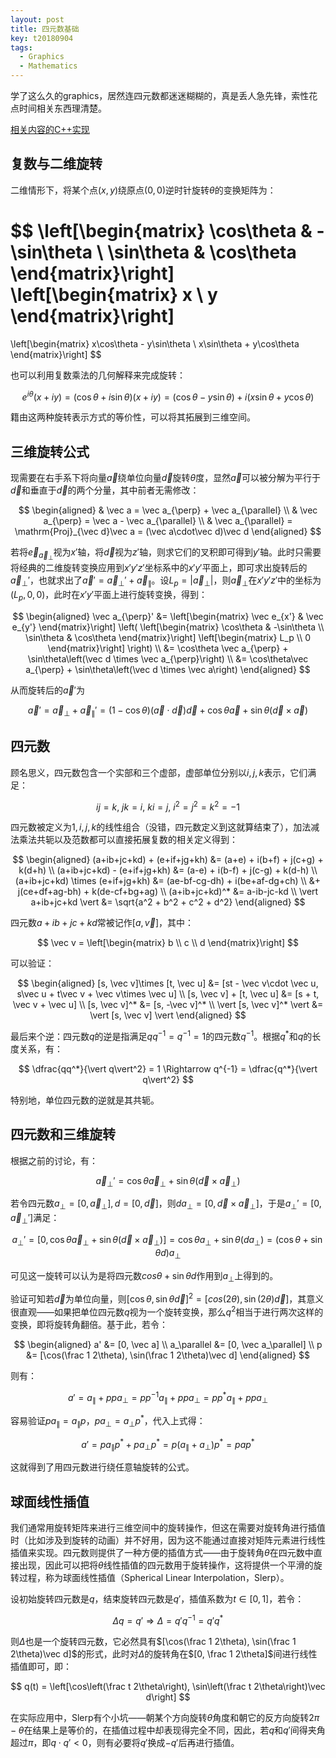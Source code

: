```yaml
---
layout: post
title: 四元数基础
key: t20180904
tags:
  - Graphics
  - Mathematics
---
```


学了这么久的graphics，居然连四元数都迷迷糊糊的，真是丢人急先锋，索性花点时间相关东西理清楚。

[相关内容的C++实现](https://github.com/AirGuanZ/Utils/blob/master/Src/Math/Quaternion.h)

<!--more-->

## 复数与二维旋转

二维情形下，将某个点$(x, y)$绕原点$(0, 0)$逆时针旋转$\theta$的变换矩阵为：

$$
\left[\begin{matrix}
    \cos\theta & -\sin\theta \\
    \sin\theta & \cos\theta
\end{matrix}\right]
\left[\begin{matrix}
    x \\ y
\end{matrix}\right]
=
\left[\begin{matrix}
    x\cos\theta - y\sin\theta \\
    x\sin\theta + y\cos\theta
\end{matrix}\right]
$$

也可以利用复数乘法的几何解释来完成旋转：

$$
e^{i\theta}(x + iy)
= (\cos\theta + i\sin\theta)(x + iy)
= (\cos\theta - y\sin\theta) + i(x\sin\theta + y\cos\theta)
$$

籍由这两种旋转表示方式的等价性，可以将其拓展到三维空间。

## 三维旋转公式

现需要在右手系下将向量$\vec a$绕单位向量$\vec d$旋转$\theta$度，显然$\vec a$可以被分解为平行于$\vec d$和垂直于$\vec d$的两个分量，其中前者无需修改：

$$
\begin{aligned}
& \vec a = \vec a_{\perp} + \vec a_{\parallel} \\
& \vec a_{\perp} = \vec a - \vec a_{\parallel} \\
& \vec a_{\parallel} = \mathrm{Proj}_{\vec d}\vec a = (\vec a\cdot\vec d)\vec d
\end{aligned}
$$

若将$\vec e_{\vec a_{\perp}}$视为$x'$轴，将$\vec d$视为$z'$轴，则求它们的叉积即可得到$y'$轴。此时只需要将经典的二维旋转变换应用到$x'y'z'$坐标系中的$x'y'$平面上，即可求出旋转后的$\vec a_{\perp}'$，也就求出了$\vec a' = \vec a_{\perp}' + \vec a_{\parallel}$。设$L_p = \vert\vec a_{\perp}\vert$，则$\vec a_{\perp}$在$x'y'z'$中的坐标为$(L_p, 0, 0)$，此时在$x'y'$平面上进行旋转变换，得到：

$$
\begin{aligned}
    \vec a_{\perp}'
    &=
    \left[\begin{matrix}
        \vec e_{x'} & \vec e_{y'}
    \end{matrix}\right]
    \left(
    \left[\begin{matrix}
        \cos\theta & -\sin\theta \\
        \sin\theta & \cos\theta
    \end{matrix}\right]
    \left[\begin{matrix}
        L_p \\ 0
    \end{matrix}\right]
    \right) \\
    &=
    \cos\theta \vec a_{\perp} + \sin\theta\left(\vec d \times \vec a_{\perp}\right) \\
    &= \cos\theta\vec a_{\perp} + \sin\theta\left(\vec d \times \vec a\right)
\end{aligned}
$$

从而旋转后的$\vec a'$为

$$
\vec a'
= \vec a_{\perp} + \vec a_{\parallel}'
= (1 - \cos\theta)(\vec a\cdot \vec d)\vec d + \cos\theta\vec a + \sin\theta(\vec d \times \vec a)
$$

## 四元数

顾名思义，四元数包含一个实部和三个虚部，虚部单位分别以$i, j, k$表示，它们满足：

$$
ij = k,~jk = i,~ki = j,~i^2 = j^2 = k^2 = -1
$$

四元数被定义为$1, i, j, k$的线性组合（没错，四元数定义到这就算结束了），加法减法乘法共轭以及范数都可以直接拓展复数的相关定义得到：

$$
\begin{aligned}
(a+ib+jc+kd) + (e+if+jg+kh) &= (a+e) + i(b+f) + j(c+g) + k(d+h) \\
(a+ib+jc+kd) - (e+if+jg+kh) &= (a-e) + i(b-f) + j(c-g) + k(d-h) \\
(a+ib+jc+kd) \times (e+if+jg+kh) &= (ae-bf-cg-dh) + i(be+af-dg+ch) \\
&+ j(ce+df+ag-bh) + k(de-cf+bg+ag) \\
(a+ib+jc+kd)^* &= a-ib-jc-kd \\
\vert a+ib+jc+kd \vert &= \sqrt{a^2 + b^2 + c^2 + d^2}
\end{aligned}
$$

四元数$a + ib + jc + kd$常被记作$[a, \vec v]$，其中：

$$
\vec v = \left[\begin{matrix}
    b \\ c \\ d
\end{matrix}\right]
$$

可以验证：

$$
\begin{aligned}
[s, \vec v]\times [t, \vec u] &= [st - \vec v\cdot \vec u, s\vec u + t\vec v + \vec v\times \vec u] \\
[s, \vec v] + [t, \vec u] &= [s + t, \vec v + \vec u] \\
[s, \vec v]^* &= [s, -\vec v]^* \\
\vert [s, \vec v]^* \vert &= \vert [s, \vec v] \vert
\end{aligned}
$$

最后来个逆：四元数$q$的逆是指满足$qq^{-1} = q^{-1} = 1$的四元数$q^{-1}$。根据$q^*$和$q$的长度关系，有：

$$
\dfrac{qq^*}{\vert q\vert^2} = 1 \Rightarrow q^{-1} = \dfrac{q^*}{\vert q\vert^2}
$$

特别地，单位四元数的逆就是其共轭。

## 四元数和三维旋转

根据之前的讨论，有：

$$
\vec a_\perp' = \cos\theta\vec a_\perp + \sin\theta(\vec d\times \vec a_\perp)
$$

若令四元数$a_\perp = [0, \vec a_\perp], d = [0, \vec d]$，则$da_\perp = [0, \vec d\times\vec a_\perp]$，于是$a_\perp' = [0, \vec a_\perp']$满足：

$$
a_\perp' = [0, \cos\theta\vec a_\perp + \sin\theta(\vec d\times \vec a_\perp)] = \cos\theta a_\perp + \sin\theta(da_\perp) = (\cos\theta+\sin\theta d)a_\perp
$$

可见这一旋转可以认为是将四元数$cos\theta+\sin\theta d$作用到$a_\perp$上得到的。

验证可知若$\vec d$为单位向量，则$[\cos\theta, \sin\theta\vec d]^2 = [cos(2\theta), \sin(2\theta)\vec d]$，其意义很直观——如果把单位四元数$q$视为一个旋转变换，那么$q^2$相当于进行两次这样的变换，即将旋转角翻倍。基于此，若令：

$$
\begin{aligned}
a' &= [0, \vec a] \\
a_\parallel &= [0, \vec a_\parallel] \\
p &= [\cos(\frac 1 2\theta), \sin(\frac 1 2\theta)\vec d]
\end{aligned}
$$

则有：

$$
a' = a_\parallel + ppa_\perp = pp^{-1}a_\parallel + ppa_\perp = pp^*a_\parallel + ppa_\perp
$$

容易验证$pa_\parallel = a_\parallel p$，$pa_\perp = a_\perp p^*$，代入上式得：

$$
a' = pa_\parallel p^* + pa_\perp p^* = p(a_\parallel + a_\perp)p^* = pap^*
$$

这就得到了用四元数进行绕任意轴旋转的公式。

## 球面线性插值

我们通常用旋转矩阵来进行三维空间中的旋转操作，但这在需要对旋转角进行插值时（比如涉及到旋转的动画）并不好用，因为这不能通过直接对矩阵元素进行线性插值来实现。四元数则提供了一种方便的插值方式——由于旋转角$\theta$在四元数中直接出现，因此可以把将$\theta$线性插值的四元数用于旋转操作，这将提供一个平滑的旋转过程，称为球面线性插值（Spherical Linear Interpolation，Slerp）。

设初始旋转四元数是$q$，结束旋转四元数是$q'$，插值系数为$t \in [0, 1]$，若令：

$$
\Delta q = q' \Rightarrow \Delta = q'q^{-1} = q'q^*
$$

则$\Delta$也是一个旋转四元数，它必然具有$[\cos(\frac 1 2\theta), \sin(\frac 1 2\theta)\vec d]$的形式，此时对$\Delta$的旋转角在$[0, \frac 1 2\theta]$间进行线性插值即可，即：

$$
q(t) = \left[\cos\left(\frac t 2\theta\right), \sin\left(\frac t 2\theta\right)\vec d\right]
$$

在实际应用中，Slerp有个小坑——朝某个方向旋转$\theta$角度和朝它的反方向旋转$2\pi - \theta$在结果上是等价的，在插值过程中却表现得完全不同，因此，若$q$和$q'$间得夹角超过$\pi$，即$q\cdot q' < 0$，则有必要将$q'$换成$-q'$后再进行插值。
